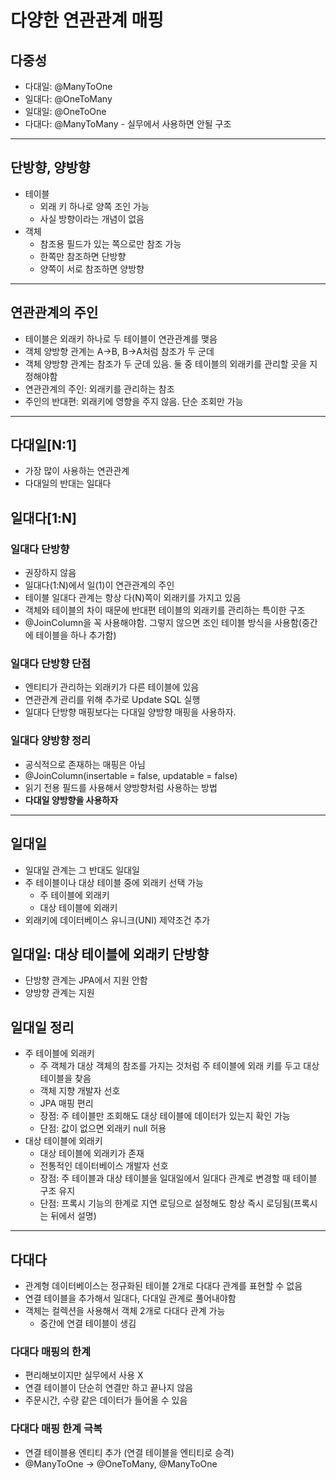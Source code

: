 # 다양한 연관관계 매핑 
## 다중성 
- 다대일: @ManyToOne
- 일대다: @OneToMany
- 일대일: @OneToOne
- 다대다: @ManyToMany - 실무에서 사용하면 안될 구조

---
## 단방향, 양방향 
- 테이블
  - 외래 키 하나로 양쪽 조인 가능 
  - 사실 방향이라는 개념이 없음 
- 객체 
  - 참조용 필드가 있는 쪽으로만 참조 가능 
  - 한쪽만 참조하면 단방향 
  - 양쪽이 서로 참조하면 양방향
  
---
## 연관관계의 주인 
- 테이블은 외래키 하나로 두 테이블이 연관관계를 맺음 
- 객체 양방향 관계는 A->B, B->A처럼 참조가 두 군데 
- 객체 양방향 관계는 참조가 두 군데 있음. 둘 중 테이블의 외래키를 관리할 곳을 지정해야함 
- 연관관계의 주인: 외래키를 관리하는 참조 
- 주인의 반대편: 외래키에 영향을 주지 않음. 단순 조회만 가능

---
## 다대일[N:1]
- 가장 많이 사용하는 연관관계 
- 다대일의 반대는 일대다

## 일대다[1:N]
### 일대다 단방향
- 권장하지 않음 
- 일대다(1:N)에서 일(1)이 연관관계의 주인 
- 테이블 일대다 관계는 항상 다(N)쪽이 외래키를 가지고 있음
- 객체와 테이블의 차이 때문에 반대편 테이블의 외래키를 관리하는 특이한 구조
- @JoinColumn을 꼭 사용해야함. 그렇지 않으면 조인 테이블 방식을 사용함(중간에 테이블을 하나 추가함)

### 일대다 단방향 단점 
- 엔티티가 관리하는 외래키가 다른 테이블에 있음 
- 연관관계 관리를 위해 추가로 Update SQL 실행 
- 일대다 단방향 매핑보다는 다대일 양방향 매핑을 사용하자.

### 일대다 양방향 정리 
- 공식적으로 존재하는 매핑은 아님 
- @JoinColumn(insertable = false, updatable = false)
- 읽기 전용 필드를 사용해서 양방향처럼 사용하는 방법 
- **다대일 양방향을 사용하자**

---
## 일대일 
- 일대일 관계는 그 반대도 일대일 
- 주 테이블이나 대상 테이블 중에 외래키 선택 가능 
  - 주 테이블에 외래키 
  - 대상 테이블에 외래키 
- 외래키에 데이터베이스 유니크(UNI) 제약조건 추가    

## 일대일: 대상 테이블에 외래키 단방향
- 단방향 관계는 JPA에서 지원 안함 
- 양방향 관계는 지원 

## 일대일 정리
- 주 테이블에 외래키
  - 주 객체가 대상 객체의 참조를 가지는 것처럼 주 테이블에 외래 키를 두고 대상 테이블을 찾음 
  - 객체 지향 개발자 선호 
  - JPA 매핑 편리 
  - 장점: 주 테이블만 조회해도 대상 테이블에 데이터가 있는지 확인 가능 
  - 단점: 값이 없으면 외래키 null 허용 
- 대상 테이블에 외래키 
  - 대상 테이블에 외래키가 존재 
  - 전통적인 데이터베이스 개발자 선호 
  - 장점: 주 테이블과 대상 테이블을 일대일에서 일대다 관계로 변경할 때 테이블 구조 유지 
  - 단점: 프록시 기능의 한계로 지연 로딩으로 설정해도 항상 즉시 로딩됨(프록시는 뒤에서 설명)    
  
---
## 다대다 
- 관계형 데이터베이스는 정규화된 테이블 2개로 다대다 관계를 표현할 수 없음 
- 연결 테이블을 추가해서 일대다, 다대일 관계로 풀어내야함 
- 객체는 컬렉션을 사용해서 객체 2개로 다대다 관계 가능 
  - 중간에 연결 테이블이 생김
  
### 다대다 매핑의 한계 
- 편리해보이지만 실무에서 사용 X 
- 연결 테이블이 단순히 연결만 하고 끝나지 않음 
- 주문시간, 수량 같은 데이터가 들어올 수 있음 

### 다대다 매핑 한계 극복 
- 연결 테이블용 엔티티 추가 (연결 테이블을 엔티티로 승격)
- @ManyToOne -> @OneToMany, @ManyToOne    